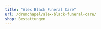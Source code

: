 ```yaml
---
title: "Alex Black Funeral Care"
url: /drumchapel/alex-black-funeral-care/
shop: Bestattungen
---
```

